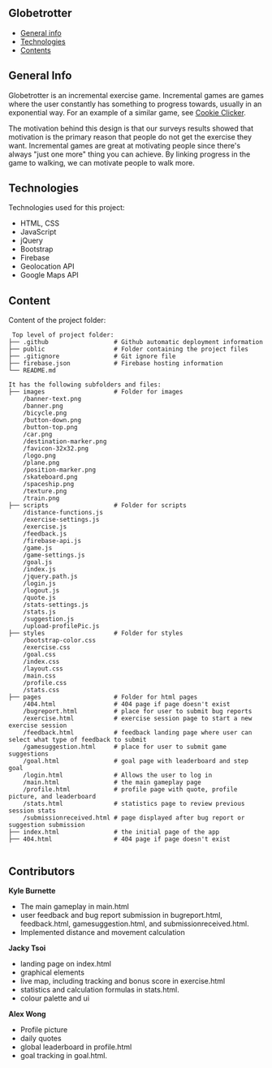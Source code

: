 ## Globetrotter

- [General info](#general-info)
- [Technologies](#technologies)
- [Contents](#content)

## General Info

Globetrotter is an incremental exercise game. Incremental games are games where the user constantly has 
something to progress towards, usually in an exponential way. For an example of a similar game, see
[Cookie Clicker](https://orteil.dashnet.org/cookieclicker/).

The motivation behind this design is that our surveys results showed that motivation is the primary 
reason that people do not get the exercise they want. Incremental games are great at motivating
people since there's always "just one more" thing you can achieve. By linking progress in the game
to walking, we can motivate people to walk more.

## Technologies

Technologies used for this project:

- HTML, CSS
- JavaScript
- jQuery
- Bootstrap
- Firebase
- Geolocation API
- Google Maps API

## Content

Content of the project folder:

```
 Top level of project folder:
├── .github                  # Github automatic deployment information
├── public                   # Folder containing the project files
├── .gitignore               # Git ignore file
├── firebase.json            # Firebase hosting information
└── README.md

It has the following subfolders and files:
├── images                   # Folder for images
    /banner-text.png      
    /banner.png
    /bicycle.png
    /button-down.png
    /button-top.png
    /car.png
    /destination-marker.png
    /favicon-32x32.png
    /logo.png
    /plane.png
    /position-marker.png
    /skateboard.png
    /spaceship.png
    /texture.png
    /train.png
├── scripts                  # Folder for scripts
    /distance-functions.js
    /exercise-settings.js
    /exercise.js
    /feedback.js
    /firebase-api.js
    /game.js
    /game-settings.js
    /goal.js
    /index.js
    /jquery.path.js
    /login.js
    /logout.js
    /quote.js
    /stats-settings.js
    /stats.js
    /suggestion.js
    /upload-profilePic.js
├── styles                   # Folder for styles
    /bootstrap-color.css
    /exercise.css
    /goal.css
    /index.css
    /layout.css
    /main.css
    /profile.css
    /stats.css
├── pages                    # Folder for html pages
    /404.html                # 404 page if page doesn't exist
    /bugreport.html          # place for user to submit bug reports
    /exercise.html           # exercise session page to start a new exercise session
    /feedback.html           # feedback landing page where user can select what type of feedback to submit
    /gamesuggestion.html     # place for user to submit game suggestions
    /goal.html               # goal page with leaderboard and step goal
    /login.html              # Allows the user to log in
    /main.html               # the main gameplay page
    /profile.html            # profile page with quote, profile picture, and leaderboard
    /stats.html              # statistics page to review previous session stats         
    /submissionreceived.html # page displayed after bug report or suggestion submission
├── index.html               # the initial page of the app
├── 404.html                 # 404 page if page doesn't exist
        

```

## Contributors

**Kyle Burnette**
- The main gameplay in main.html
- user feedback and bug report submission in bugreport.html, feedback.html, gamesuggestion.html, and submissionreceived.html.
- Implemented distance and movement calculation  

**Jacky Tsoi**
- landing page on index.html
- graphical elements
- live map, including tracking and bonus score in exercise.html
- statistics and calculation formulas in stats.html.  
- colour palette and ui

**Alex Wong**
- Profile picture
- daily quotes
- global leaderboard in profile.html
- goal tracking in goal.html.

